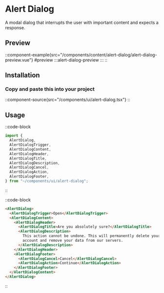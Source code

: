 # Alert Dialog

A modal dialog that interrupts the user with important content and expects a response.


## Preview
::component-example{src="/components/content/alert-dialog/alert-dialog-preview.vue"}
#preview
  :::alert-dialog-preview
  :::
::

## Installation

### Copy and paste this into your project
::component-source{src="/components/ui/alert-dialog.tsx"}
::

## Usage
::code-block
```ts
import {
  AlertDialog,
  AlertDialogTrigger,
  AlertDialogContent,
  AlertDialogHeader,
  AlertDialogTitle,
  AlertDialogDescription,
  AlertDialogCancel,
  AlertDialogAction,
  AlertDialogFooter,
} from "~/components/ui/alert-dialog";
```
::

::code-block
```html
<AlertDialog>
  <AlertDialogTrigger>Open</AlertDialogTrigger>
  <AlertDialogContent>
    <AlertDialogHeader>
      <AlertDialogTitle>Are you absolutely sure?</AlertDialogTitle>
      <AlertDialogDescription>
        This action cannot be undone. This will permanently delete your
        account and remove your data from our servers.
      </AlertDialogDescription>
    </AlertDialogHeader>
    <AlertDialogFooter>
      <AlertDialogCancel>Cancel</AlertDialogCancel>
      <AlertDialogAction>Continue</AlertDialogAction>
    </AlertDialogFooter>
  </AlertDialogContent>
</AlertDialog>
```
::

